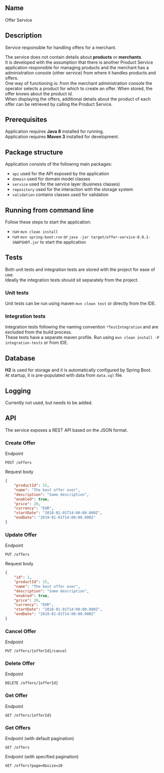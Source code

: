 ## Name
Offer Service

## Description
Service responsible for handling offers for a merchant.  

The service does not contain details about **products** or **merchants**.  
It is developed with the assumption that there is another Product Service application responsible for managing products and the merchant has a administration console (other service) from where it handles products and offers.  
One way of functioning is: from the merchant administration console the operator selects a product for which to create an offer. When stored, the offer knows about the product id.  
When displaying the offers, additional details about the product of each offer can be retrieved by calling the Product Service.  

## Prerequisites
Application requires **Java 8** installed for running.  
Application requires **Maven 3** installed for development.  

## Package structure
Application consists of the following main packages:
+ `api` used for the API exposed by the application
+ `domain` used for domain model classes
+ `service` used for the service layer (business classes) 
+ `repository` used for the interaction with the storage system
+ `validation` contains classes used for validation

## Running from command line
Follow these steps to start the application:
+ run `mvn clean install`
+ run `mvn spring-boot:run` or `java -jar target/offer-service-0.0.1-SNAPSHOT.jar` to start the application

## Tests
Both unit tests and integration tests are stored with the project for ease of use.  
Ideally the integration tests should sit separately from the project.

### Unit tests
Unit tests can be run using maven `mvn clean test` or directly from the IDE.

### Integration tests
Integration tests following the naming convention `*TestIntegration` and are excluded from the build process.  
These tests have a separate maven profile. Run using `mvn clean install -P integration-tests` or from IDE.

## Database
**H2** is used for storage and it is automatically configured by Spring Boot.  
At startup, it is pre-populated with data from `data.sql` file.

## Logging
Currently not used, but needs to be added.

## API
The service exposes a REST API based on the JSON format.

### Create Offer
Endpoint
```
POST /offers
```
Request body
```json
{
    "productId": 15,
    "name": "The best offer ever",
    "description": "Some description",
    "enabled": true,
    "price": 20,
    "currency": "EUR",
    "startDate": "2018-01-01T14:00:00.000Z",
    "endDate": "2019-01-01T14:00:00.000Z"
}
```

### Update Offer
Endpoint
```
PUT /offers
```
Request body
```json
{
    "id": 1,
    "productId": 15,
    "name": "The best offer ever",
    "description": "Some description",
    "enabled": true,
    "price": 20,
    "currency": "EUR",
    "startDate": "2018-01-01T14:00:00.000Z",
    "endDate": "2019-01-01T14:00:00.000Z"
}
```

### Cancel Offer
Endpoint
```
PUT /offers/{offerId}/cancel
```

### Delete Offer
Endpoint
```
DELETE /offers/{offerId}
```

### Get Offer
Endpoint
```
GET /offers/{offerId}
```

### Get Offers
Endpoint (with default pagination)
```
GET /offers
```
Endpoint (with specified pagination)
```
GET /offers?page=0&size=20
```